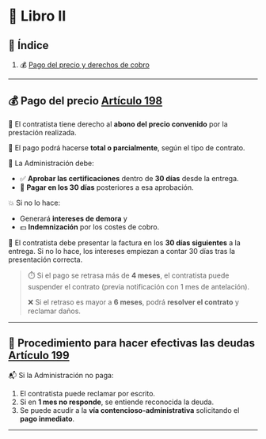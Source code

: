 # 📘 Libro II

## 📑 Índice

1. 💰 [Pago del precio y derechos de cobro](#pago-del-precio)

---

## 💰 Pago del precio [Artículo 198](https://www.boe.es/buscar/act.php?id=BOE-A-2017-12902#a1-110)

🔹 El contratista tiene derecho al **abono del precio convenido** por la prestación realizada.

🔹 El pago podrá hacerse **total o parcialmente**, según el tipo de contrato.

🔹 La Administración debe:

- ✅ **Aprobar las certificaciones** dentro de **30 días** desde la entrega.
- 💸 **Pagar en los 30 días** posteriores a esa aprobación.

💥 Si no lo hace:

- Generará **intereses de demora** y
- 💵 **Indemnización** por los costes de cobro.

🧾 El contratista debe presentar la factura en los **30 días siguientes** a la entrega. Si no lo hace, los intereses empiezan a contar 30 días tras la presentación correcta.

> ⏱️ Si el pago se retrasa más de **4 meses**, el contratista puede suspender el contrato (previa notificación con 1 mes de antelación).
>
> ❌ Si el retraso es mayor a **6 meses**, podrá **resolver el contrato** y reclamar daños.

---

## 🧾 Procedimiento para hacer efectivas las deudas [Artículo 199](https://www.boe.es/buscar/act.php?id=BOE-A-2017-12902#a1-111)

📬 Si la Administración no paga:

1. El contratista puede reclamar por escrito.
2. Si en **1 mes no responde**, se entiende reconocida la deuda.
3. Se puede acudir a la **vía contencioso-administrativa** solicitando el **pago inmediato**.

---
